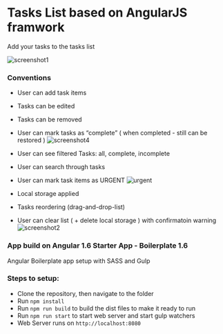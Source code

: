 # Tasks List based on AngularJS framwork
Add your tasks to the tasks list

![screenshot1](https://user-images.githubusercontent.com/20269246/28246169-45c47762-6a14-11e7-8ea9-f91a58e94582.jpg)


### Conventions
-	User can add task items
-	Tasks can be edited
-	Tasks can be removed
-	User can mark tasks as “complete” ( when completed - still can be restored )
![screenshot4](https://user-images.githubusercontent.com/20269246/28246178-4f35a348-6a14-11e7-8d33-06e24f55c5a8.jpg)

-	User can see filtered Tasks: all, complete, incomplete
-	User can search through tasks
-	User can mark task items as URGENT
![urgent](https://user-images.githubusercontent.com/20269246/28246179-4f3aedf8-6a14-11e7-8b45-cef87ff7abab.jpg)

-	Local storage applied
-	Tasks reordering (drag-and-drop-list)
-	User can clear list ( + delete local storage ) with confirmatoin warning
![screenshot2](https://user-images.githubusercontent.com/20269246/28246176-4ddff606-6a14-11e7-88df-281fe3d5c965.jpg)






### App build on Angular 1.6 Starter App - Boilerplate 1.6
 Angular Boilerplate app setup with SASS and Gulp
### Steps to setup:
- Clone the repository, then navigate to the folder
- Run `npm install`
- Run `npm run build` to build the dist files to make it ready to run
- Run `npm run start` to start web server and start gulp watchers
- Web Server runs on `http://localhost:8080`


